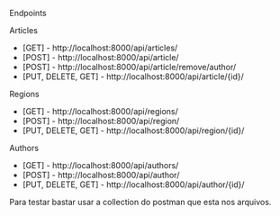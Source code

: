 Endpoints

Articles
- [GET] - http://localhost:8000/api/articles/
- [POST] - http://localhost:8000/api/article/
- [POST] - http://localhost:8000/api/article/remove/author/
- [PUT, DELETE, GET] - http://localhost:8000/api/article/{id}/

Regions
- [GET] - http://localhost:8000/api/regions/
- [POST] - http://localhost:8000/api/region/
- [PUT, DELETE, GET] - http://localhost:8000/api/region/{id}/

Authors
- [GET] - http://localhost:8000/api/authors/
- [POST] - http://localhost:8000/api/author/
- [PUT, DELETE, GET] - http://localhost:8000/api/author/{id}/

Para testar bastar usar a collection do postman que esta nos arquivos.
